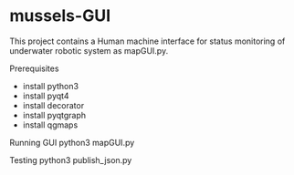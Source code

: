 # mussels-GUI
This project contains a Human machine interface for status monitoring of underwater robotic system as mapGUI.py. 

Prerequisites
- install python3
- install pyqt4
- install decorator
- install pyqtgraph
- install qgmaps

Running GUI
python3 mapGUI.py

Testing
python3 publish_json.py
